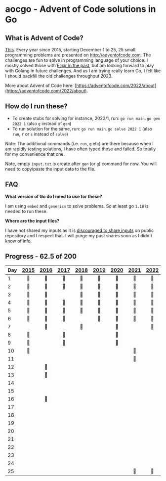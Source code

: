 # aocgo - Advent of Code solutions in Go

## What is Advent of Code?

[This](https://adventofcode.com). Every year since 2015, starting December 1 to 25, 25 small programming problems are presented on http://adventofcode.com. The challenges are fun to solve in programming language of your choice. I mostly solved those with [Elixir in the past](https://github.com/code-shoily/advent_of_code), but am looking forward to play with Golang in future challenges. And as I am trying really learn Go, I felt like I should backfill the old challenges throughout 2023. 

More about Advent of Code here: [https://adventofcode.com/2022/about](https://adventofcode.com/2022/about).

## How do I run these?
* To create stubs for solving for instance, 2022/1, run: `go run main.go gen 2022 1` (also `g` instead of `gen`)
* To run solution for the same, run: `go run main.go solve 2022 1` (also `run`, `r` or `s` instead of `solve`)

Note: The additional commands (i.e. `run`, `g` etc) are there because when I am rapidly testing solutions, I have often typed those and failed. So totally for my convenience that one.

Note, empty `input.txt` is create after `gen` (or `g`) command for now. You will need to copy/paste the input data to the file.

## FAQ

**What version of Go do I need to use for these?**

I am using `embed` and `generics` to solve problems. So at least go `1.18` is needed to run these. 

**Where are the input files?**

I have not shared my inputs as it is [discouraged to share inputs](https://www.reddit.com/r/adventofcode/comments/k99rod/sharing_input_data_were_we_requested_not_to/) on public repository and I respect that. I will purge my past shares soon as I didn't know of info. 

## Progress - 62.5 of 200

| Day | [2015](year15) | [2016](year16) | [2017](year17) | [2018](year18) | [2019](year19) | [2020](year20) | [2021](year21) | [2022](year22) |
|---|:-:|:-:|:-:|:-:|:-:|:-:|:-:|:-:|
|1| :1st_place_medal: | :1st_place_medal: | :1st_place_medal: | :1st_place_medal: | :1st_place_medal:| :1st_place_medal: | :1st_place_medal: | :1st_place_medal: |
|2| :1st_place_medal: | :1st_place_medal: | :1st_place_medal: | :1st_place_medal: | :1st_place_medal: | :1st_place_medal: | :1st_place_medal: | :1st_place_medal: |
|3| :1st_place_medal: | :1st_place_medal: | | :1st_place_medal: | :1st_place_medal: | :1st_place_medal: | :1st_place_medal: | :1st_place_medal: |
|4| :1st_place_medal: | :1st_place_medal: | :1st_place_medal: | :1st_place_medal: | :1st_place_medal: | :1st_place_medal: | :1st_place_medal: | :1st_place_medal: |
|5| :1st_place_medal: | :1st_place_medal: | :1st_place_medal: | :1st_place_medal: | :1st_place_medal: | :1st_place_medal: | :1st_place_medal: | :1st_place_medal: |
|6| :1st_place_medal: | :1st_place_medal: | :1st_place_medal: | | :1st_place_medal: | :1st_place_medal: | :1st_place_medal: | :1st_place_medal: |
|7| | :1st_place_medal: | | :2nd_place_medal: | | :1st_place_medal: | | :1st_place_medal: |
|8| :1st_place_medal: | | :1st_place_medal: | | | :1st_place_medal: | | |
|9| :1st_place_medal: | | :1st_place_medal: | | | :1st_place_medal: | | |
|10| :1st_place_medal: | | | | | | :1st_place_medal: | |
|11| | | | | | | :1st_place_medal: | |
|12| | :1st_place_medal: | | | | | | |
|13| | :1st_place_medal: | | | | | | |
|14| | | | | | | | |
|15| | | | | | | | |
|16| | :1st_place_medal: | | | | | | |
|17| | | | | | | | |
|18| | | | | | | | |
|19| | | | | | | | |
|20| | | | | | | | |
|21| | | | | | | | |
|22| | | | | | | | |
|23| | | | | | | | |
|24| | | | | | | | |
|25| | | | | | | :2nd_place_medal: | :2nd_place_medal: |

